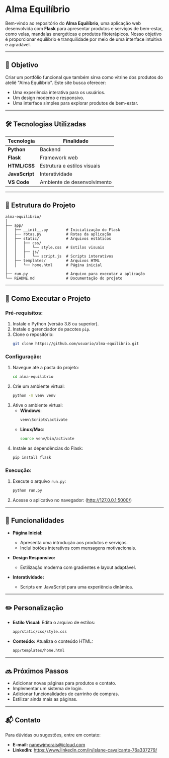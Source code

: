 # Alma Equilíbrio


Bem-vindo ao repositório do **Alma Equilíbrio**, uma aplicação web desenvolvida com **Flask** para apresentar produtos e serviços de bem-estar, como velas, mandalas energéticas e produtos fitoterápicos. Nosso objetivo é proporcionar equilíbrio e tranquilidade por meio de uma interface intuitiva e agradável.

---

## 🎯 **Objetivo**

Criar um portfólio funcional que também sirva como vitrine dos produtos do ateliê "Alma Equilíbrio". Este site busca oferecer:
- Uma experiência interativa para os usuários.
- Um design moderno e responsivo.
- Uma interface simples para explorar produtos de bem-estar.

---

## 🛠 **Tecnologias Utilizadas**

| Tecnologia       | Finalidade                       |
|------------------|----------------------------------|
| **Python**       | Backend                          |
| **Flask**        | Framework web                    |
| **HTML/CSS**     | Estrutura e estilos visuais      |
| **JavaScript**   | Interatividade                   |
| **VS Code**      | Ambiente de desenvolvimento      |

---

## 📁 **Estrutura do Projeto**

```plaintext
alma-equilibrio/
│
├── app/
│   ├── __init__.py        # Inicialização do Flask
│   ├── rotas.py           # Rotas da aplicação
│   ├── static/            # Arquivos estáticos
│   │   ├── css/
│   │   │   └── style.css  # Estilos visuais
│   │   ├── js/
│   │   │   └── script.js  # Scripts interativos
│   ├── templates/         # Arquivos HTML
│   │   └── home.html      # Página inicial
│
├── run.py                 # Arquivo para executar a aplicação
└── README.md              # Documentação do projeto
```

---

## 🚀 **Como Executar o Projeto**

### Pré-requisitos:
1. Instale o Python (versão 3.8 ou superior).
2. Instale o gerenciador de pacotes `pip`.
3. Clone o repositório:
   ```bash
   git clone https://github.com/usuario/alma-equilibrio.git
   ```

### Configuração:
1. Navegue até a pasta do projeto:
   ```bash
   cd alma-equilibrio
   ```
2. Crie um ambiente virtual:
   ```bash
   python -m venv venv
   ```
3. Ative o ambiente virtual:
   - **Windows**:
     ```bash
     venv\Scripts\activate
     ```
   - **Linux/Mac**:
     ```bash
     source venv/bin/activate
     ```
4. Instale as dependências do Flask:
   ```bash
   pip install flask
   ```

### Execução:
1. Execute o arquivo `run.py`:
   ```bash
   python run.py
   ```
2. Acesse o aplicativo no navegador:
  (http://127.0.0.1:5000/)

---

## 🌟 **Funcionalidades**

- **Página Inicial:**
  - Apresenta uma introdução aos produtos e serviços.
  - Inclui botões interativos com mensagens motivacionais.

- **Design Responsivo:**
  - Estilização moderna com gradientes e layout adaptável.

- **Interatividade:**
  - Scripts em JavaScript para uma experiência dinâmica.

---

## ✏️ **Personalização**

- **Estilo Visual:**
  Edita o arquivo de estilos:
  ```bash
  app/static/css/style.css
  ```

- **Conteúdo:**
  Atualiza o conteúdo HTML:
  ```bash
  app/templates/home.html
  ```

---

## 🔜 **Próximos Passos**

- Adicionar novas páginas para produtos e contato.
- Implementar um sistema de login.
- Adicionar funcionalidades de carrinho de compras.
- Estilizar ainda mais as páginas.

---

## 📬 **Contato**

Para dúvidas ou sugestões, entre em contato:
- **E-mail:** nanewjmorais@icloud.com
- **LinkedIn:** https://www.linkedin.com/in/islane-cavalcante-76a337279/

